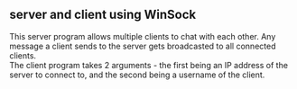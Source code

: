 ## server and client using WinSock    
    
This server program allows multiple clients to chat with each other. Any message a client sends to the server gets broadcasted to all connected clients.    
The client program takes 2 arguments - the first being an IP address of the server to connect to, and the second being a username of the client.    